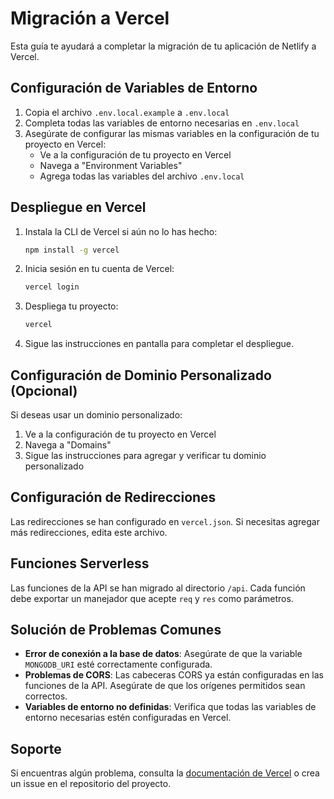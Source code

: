 # Migración a Vercel

Esta guía te ayudará a completar la migración de tu aplicación de Netlify a Vercel.

## Configuración de Variables de Entorno

1. Copia el archivo `.env.local.example` a `.env.local`
2. Completa todas las variables de entorno necesarias en `.env.local`
3. Asegúrate de configurar las mismas variables en la configuración de tu proyecto en Vercel:
   - Ve a la configuración de tu proyecto en Vercel
   - Navega a "Environment Variables"
   - Agrega todas las variables del archivo `.env.local`

## Despliegue en Vercel

1. Instala la CLI de Vercel si aún no lo has hecho:
   ```bash
   npm install -g vercel
   ```

2. Inicia sesión en tu cuenta de Vercel:
   ```bash
   vercel login
   ```

3. Despliega tu proyecto:
   ```bash
   vercel
   ```

4. Sigue las instrucciones en pantalla para completar el despliegue.

## Configuración de Dominio Personalizado (Opcional)

Si deseas usar un dominio personalizado:

1. Ve a la configuración de tu proyecto en Vercel
2. Navega a "Domains"
3. Sigue las instrucciones para agregar y verificar tu dominio personalizado

## Configuración de Redirecciones

Las redirecciones se han configurado en `vercel.json`. Si necesitas agregar más redirecciones, edita este archivo.

## Funciones Serverless

Las funciones de la API se han migrado al directorio `/api`. Cada función debe exportar un manejador que acepte `req` y `res` como parámetros.

## Solución de Problemas Comunes

- **Error de conexión a la base de datos**: Asegúrate de que la variable `MONGODB_URI` esté correctamente configurada.
- **Problemas de CORS**: Las cabeceras CORS ya están configuradas en las funciones de la API. Asegúrate de que los orígenes permitidos sean correctos.
- **Variables de entorno no definidas**: Verifica que todas las variables de entorno necesarias estén configuradas en Vercel.

## Soporte

Si encuentras algún problema, consulta la [documentación de Vercel](https://vercel.com/docs) o crea un issue en el repositorio del proyecto.
